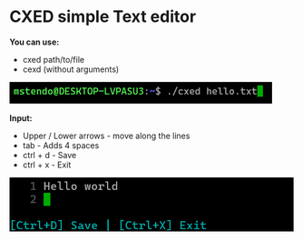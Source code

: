 # CXED simple Text editor

**You can use:**
- cxed path/to/file
- cexd (without arguments)

![Using](https://github.com/MSTendo64/CXED-TextEditor/blob/master/screenshots/Using.png?raw=true)

**Input:**
- Upper / Lower arrows - move along the lines
- tab - Adds 4 spaces
- ctrl + d - Save
- ctrl + x - Exit

![Work](/screenshots/Work.png)
